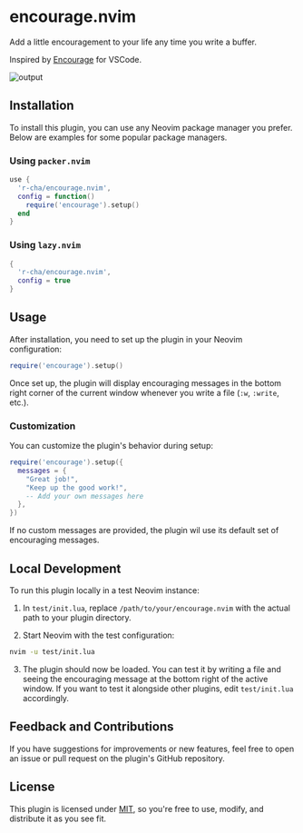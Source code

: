 # encourage.nvim

Add a little encouragement to your life any time you write a buffer.

Inspired by [Encourage](https://github.com/nicollasricas/vscode-encourage) for VSCode.

![output](https://github.com/user-attachments/assets/16db15fc-6922-480c-bcf3-c58a66a54964)

## Installation

To install this plugin, you can use any Neovim package manager you prefer. Below are examples for some popular package managers.

### Using `packer.nvim`

```lua
use {
  'r-cha/encourage.nvim',
  config = function()
    require('encourage').setup()
  end
}
```

### Using `lazy.nvim`

```lua
{
  'r-cha/encourage.nvim',
  config = true
}
```

## Usage

After installation, you need to set up the plugin in your Neovim configuration:

```lua
require('encourage').setup()
```

Once set up, the plugin will display encouraging messages in the bottom right corner of the current window whenever you write a file (`:w`, `:write`, etc.).

### Customization

You can customize the plugin's behavior during setup:

```lua
require('encourage').setup({
  messages = {
    "Great job!",
    "Keep up the good work!",
    -- Add your own messages here
  },
})
```

If no custom messages are provided, the plugin wil use its default set of encouraging messages.

## Local Development

To run this plugin locally in a test Neovim instance:

1. In `test/init.lua`, replace `/path/to/your/encourage.nvim` with the actual path to your plugin directory.

2. Start Neovim with the test configuration:

```sh
nvim -u test/init.lua
```

3. The plugin should now be loaded.
   You can test it by writing a file and seeing the encouraging message at the bottom right of the active window.
   If you want to test it alongside other plugins, edit `test/init.lua` accordingly.

## Feedback and Contributions

If you have suggestions for improvements or new features, feel free to open an issue or pull request on the plugin's GitHub repository.

## License

This plugin is licensed under [MIT](https://opensource.org/licenses/MIT), so you're free to use, modify, and distribute it as you see fit.
